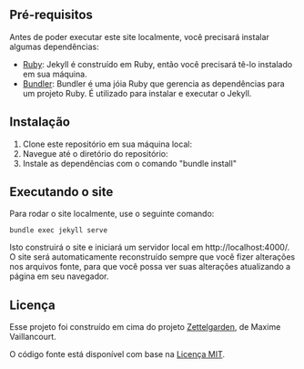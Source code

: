 ## Pré-requisitos

Antes de poder executar este site localmente, você precisará instalar algumas dependências:

- [Ruby](https://www.ruby-lang.org/en/downloads/): Jekyll é construído em Ruby, então você precisará tê-lo instalado em sua máquina.
- [Bundler](https://bundler.io/): Bundler é uma jóia Ruby que gerencia as dependências para um projeto Ruby. É utilizado para instalar e executar o Jekyll.

## Instalação

1. Clone este repositório em sua máquina local:
2. Navegue até o diretório do repositório:
3. Instale as dependências com o comando "bundle install"

## Executando o site

Para rodar o site localmente, use o seguinte comando:

``` bundle exec jekyll serve ```

Isto construirá o site e iniciará um servidor local em http://localhost:4000/. O site será automaticamente reconstruído sempre que você fizer alterações nos arquivos fonte, para que você possa ver suas alterações atualizando a página em seu navegador.

## Licença

Esse projeto foi construído em cima do projeto [Zettelgarden](https://github.com/maximevaillancourt/digital-garden-jekyll-template/commits?author=maximevaillancourt), de Maxime Vaillancourt.

O código fonte está disponível com base na [Licença MIT](LICENSE.md).
